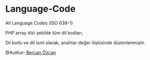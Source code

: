 # Language-Code
All Language Codes (ISO 639-1)

PHP array dizi şekilde tüm dil kodları.

Dil kodu ve dil ismi olarak, anahtar değer ilişkisinde düzenlenmiştir.

@Author: <a href="http://bercanozcan.com">Bercan Özcan</a>
